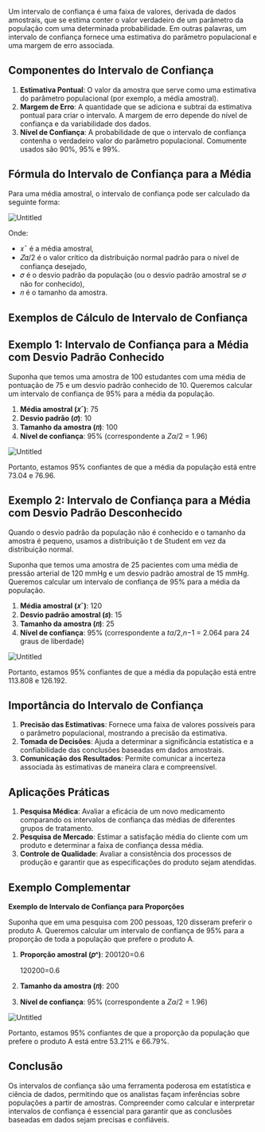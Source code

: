 Um intervalo de confiança é uma faixa de valores, derivada de dados amostrais, que se estima conter o valor verdadeiro de um parâmetro da população com uma determinada probabilidade. Em outras palavras, um intervalo de confiança fornece uma estimativa do parâmetro populacional e uma margem de erro associada.
## **Componentes do Intervalo de Confiança**

1. **Estimativa Pontual**: O valor da amostra que serve como uma estimativa do parâmetro populacional (por exemplo, a média amostral).
2. **Margem de Erro**: A quantidade que se adiciona e subtrai da estimativa pontual para criar o intervalo. A margem de erro depende do nível de confiança e da variabilidade dos dados.
3. **Nível de Confiança**: A probabilidade de que o intervalo de confiança contenha o verdadeiro valor do parâmetro populacional. Comumente usados são 90%, 95% e 99%.
## **Fórmula do Intervalo de Confiança para a Média**

Para uma média amostral, o intervalo de confiança pode ser calculado da seguinte forma:

![Untitled](https://prod-files-secure.s3.us-west-2.amazonaws.com/9d60bff0-fe0b-4ea2-8172-325712f68e66/b325de84-4243-4d8c-a9be-888ba501b2da/Untitled.png)

Onde:

- 𝑥ˉ é a média amostral,
- 𝑍𝛼/2 é o valor crítico da distribuição normal padrão para o nível de confiança desejado,
- 𝜎 é o desvio padrão da população (ou o desvio padrão amostral se _σ_ não for conhecido),
- 𝑛 é o tamanho da amostra.

## **Exemplos de Cálculo de Intervalo de Confiança**

## **Exemplo 1: Intervalo de Confiança para a Média com Desvio Padrão Conhecido**

Suponha que temos uma amostra de 100 estudantes com uma média de pontuação de 75 e um desvio padrão conhecido de 10. Queremos calcular um intervalo de confiança de 95% para a média da população.

1. **Média amostral (𝑥ˉ)**: 75
2. **Desvio padrão (𝜎)**: 10
3. **Tamanho da amostra (𝑛)**: 100
4. **Nível de confiança**: 95% (correspondente a _Zα_/2 = 1.96)

![Untitled](https://prod-files-secure.s3.us-west-2.amazonaws.com/9d60bff0-fe0b-4ea2-8172-325712f68e66/9c06a623-fc2b-4a5a-9f2e-702b568247f3/Untitled.png)

Portanto, estamos 95% confiantes de que a média da população está entre 73.04 e 76.96.
## **Exemplo 2: Intervalo de Confiança para a Média com Desvio Padrão Desconhecido**

Quando o desvio padrão da população não é conhecido e o tamanho da amostra é pequeno, usamos a distribuição t de Student em vez da distribuição normal.

Suponha que temos uma amostra de 25 pacientes com uma média de pressão arterial de 120 mmHg e um desvio padrão amostral de 15 mmHg. Queremos calcular um intervalo de confiança de 95% para a média da população.

1. **Média amostral (𝑥ˉ)**: 120
2. **Desvio padrão amostral (𝑠)**: 15
3. **Tamanho da amostra (𝑛)**: 25
4. **Nível de confiança**: 95% (correspondente a _tα_/2,_n_−1 = 2.064 para 24 graus de liberdade)

![Untitled](https://prod-files-secure.s3.us-west-2.amazonaws.com/9d60bff0-fe0b-4ea2-8172-325712f68e66/e959b3c4-4443-4d95-bc70-950ec81cc0aa/Untitled.png)

Portanto, estamos 95% confiantes de que a média da população está entre 113.808 e 126.192.
## **Importância do Intervalo de Confiança**

1. **Precisão das Estimativas**: Fornece uma faixa de valores possíveis para o parâmetro populacional, mostrando a precisão da estimativa.
2. **Tomada de Decisões**: Ajuda a determinar a significância estatística e a confiabilidade das conclusões baseadas em dados amostrais.
3. **Comunicação dos Resultados**: Permite comunicar a incerteza associada às estimativas de maneira clara e compreensível.

## **Aplicações Práticas**

1. **Pesquisa Médica**: Avaliar a eficácia de um novo medicamento comparando os intervalos de confiança das médias de diferentes grupos de tratamento.
2. **Pesquisa de Mercado**: Estimar a satisfação média do cliente com um produto e determinar a faixa de confiança dessa média.
3. **Controle de Qualidade**: Avaliar a consistência dos processos de produção e garantir que as especificações do produto sejam atendidas.
## **Exemplo Complementar**

**Exemplo de Intervalo de Confiança para Proporções**

Suponha que em uma pesquisa com 200 pessoas, 120 disseram preferir o produto A. Queremos calcular um intervalo de confiança de 95% para a proporção de toda a população que prefere o produto A.

1. **Proporção amostral (𝑝^)**: 200120=0.6
    
    120200=0.6
    
2. **Tamanho da amostra (𝑛)**: 200
    
3. **Nível de confiança**: 95% (correspondente a _Zα_/2 = 1.96)
    

![Untitled](https://prod-files-secure.s3.us-west-2.amazonaws.com/9d60bff0-fe0b-4ea2-8172-325712f68e66/52f12727-e2ff-48f5-995b-9246f16efddc/Untitled.png)

Portanto, estamos 95% confiantes de que a proporção da população que prefere o produto A está entre 53.21% e 66.79%.
## **Conclusão**

Os intervalos de confiança são uma ferramenta poderosa em estatística e ciência de dados, permitindo que os analistas façam inferências sobre populações a partir de amostras. Compreender como calcular e interpretar intervalos de confiança é essencial para garantir que as conclusões baseadas em dados sejam precisas e confiáveis.